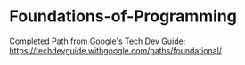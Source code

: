 # Foundations-of-Programming
Completed Path from Google's Tech Dev Guide: https://techdevguide.withgoogle.com/paths/foundational/
